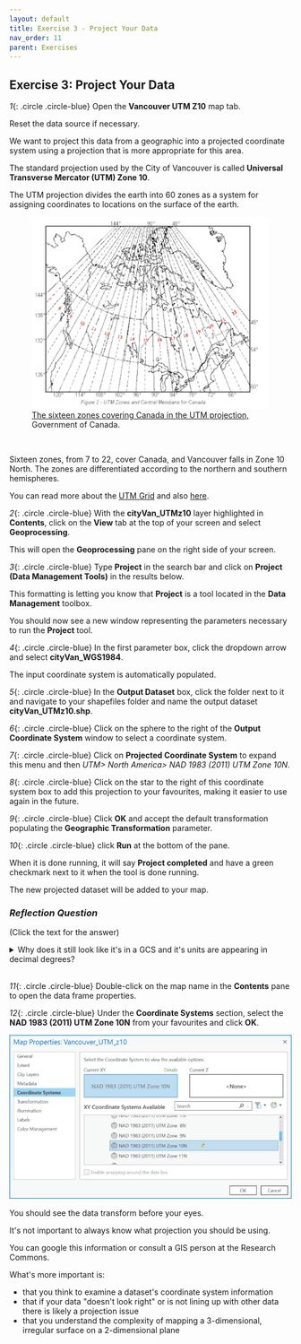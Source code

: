 ```yaml
---
layout: default
title: Exercise 3 - Project Your Data
nav_order: 11
parent: Exercises
---
```


## Exercise 3: Project Your Data

*1*{: .circle .circle-blue} Open the **Vancouver UTM Z10** map tab.

Reset the data source if necessary.

We want to project this data from a geographic into a projected coordinate system using a projection that is more appropriate for this area.

The standard projection used by the City of Vancouver is called **Universal Transverse Mercator (UTM) Zone 10**.

The UTM projection divides the earth into 60 zones as a system for assigning coordinates to locations on the surface of the earth.

<figure>
  <img src="../images/utm.jpg"
  alt="Lat Long Grid">
  <figcaption><a href="https://www.nrcan.gc.ca/earth-sciences/geography/topographic-information/maps/utm-grid-map-projections/utm-grid-universal-transverse-mercator-projection/9779/">The sixteen zones covering Canada in the UTM projection,</a> Government of Canada.</figcaption>
</figure>

<p>&nbsp;</p>

Sixteen zones, from 7 to 22, cover Canada, and Vancouver falls in Zone 10 North. The zones are differentiated according to the northern and southern hemispheres.

You can read more about the [UTM Grid](https://www.nrcan.gc.ca/earth-sciences/geography/topographic-information/maps/utm-grid-map-projections/utm-grid-universal-transverse-mercator-projection/9779) and also [here](https://gisgeography.com/utm-universal-transverse-mercator-projection/).

*2*{: .circle .circle-blue} With the **cityVan_UTMz10** layer highlighted in **Contents**, click on the **View** tab at the top of your screen and select **Geoprocessing**.

This will open the **Geoprocessing** pane on the right side of your screen.

*3*{: .circle .circle-blue} Type **Project** in the search bar and click on **Project (Data Management Tools)** in the results below.

This formatting is letting you know that **Project** is a tool located in the **Data Management** toolbox.

You should now see a new window representing the parameters necessary to run the **Project** tool.

*4*{: .circle .circle-blue} In the first parameter box, click the dropdown arrow and select **cityVan_WGS1984**.

The input coordinate system is automatically populated.

*5*{: .circle .circle-blue} In the **Output Dataset** box, click the folder next to it and navigate to your shapefiles folder and name the output dataset **cityVan_UTMz10.shp**.

*6*{: .circle .circle-blue} Click on the sphere to the right of the **Output Coordinate System** window to select a coordinate system.

*7*{: .circle .circle-blue} Click on **Projected Coordinate System** to expand this menu and then *UTM> North America> NAD 1983 (2011) UTM Zone 10N*.

*8*{: .circle .circle-blue} Click on the star to the right of this coordinate system box to add this projection to your favourites, making it easier to use again in the future.

*9*{: .circle .circle-blue} Click **OK** and accept the default transformation populating the **Geographic Transformation** parameter.

*10*{: .circle .circle-blue} click **Run** at the bottom of the pane.

When it is done running, it will say **Project completed** and have a green checkmark next to it when the tool is done running.

The new projected dataset will be added to your map.

### *Reflection Question*
(Click the text for the answer)

<details>
<summary>Why does it still look like it's in a GCS and it's units are appearing in decimal degrees?</summary>

<i>This is because the data frame, or map, is in WGS1984, and ArcGIS Pro is projecting the data on-the-fly to line up with the data frame properties.</i>
</details>
<br>

*11*{: .circle .circle-blue} Double-click on the map name in the **Contents** pane to open the data frame properties.

*12*{: .circle .circle-blue} Under the **Coordinate Systems** section, select the **NAD 1983 (2011) UTM Zone 10N** from your favourites and click **OK**.

![spatialRefer.jpg](../images/spatialRefer.jpg)

You should see the data transform before your eyes.

It's not important to always know what projection you should be using.

You can google this information or consult a GIS person at the Research Commons.

What's more important is:
- that you think to examine a dataset's coordinate system information
- that if your data "doesn't look right" or is not lining up with other data there is likely a projection issue
- that you understand the complexity of mapping a 3-dimensional, irregular surface on a 2-dimensional plane
